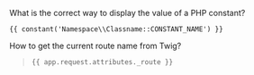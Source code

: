 What is the correct way to display the value of a PHP constant?
```twig
{{ constant('Namespace\\Classname::CONSTANT_NAME') }}
```

How to get the current route name from Twig?
> `{{ app.request.attributes._route }}`
